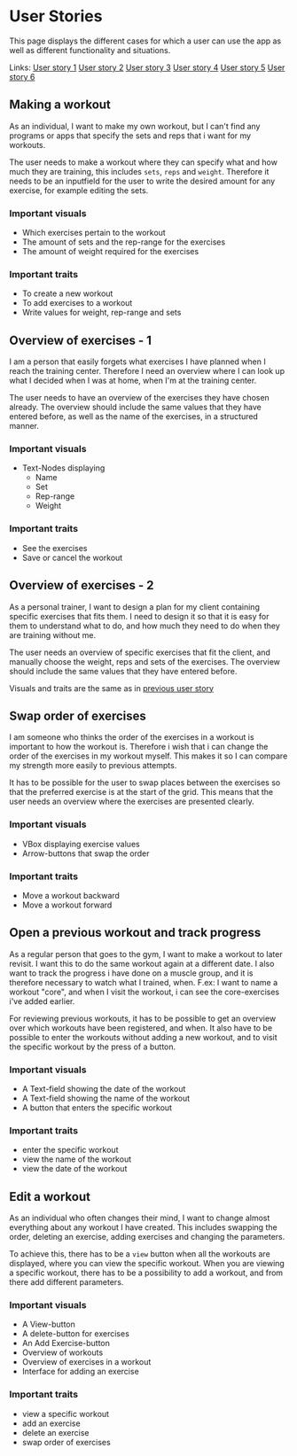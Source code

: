 # User Stories

This page displays the different cases for which a user can use the app as well as different functionality and situations.

Links:
[User story 1](#making-a-workout)
[User story 2](#overview-of-exercises---1)
[User story 3](#overview-of-exercises---2)
[User story 4](#swap-order-of-exercises)
[User story 5](#open-a-previous-workout-and-track-progress)
[User story 6](#edit-a-workout)

## Making a workout

As an individual, I want to make my own workout, but I can't find any programs or apps that specify the sets and reps that i want for my workouts.

The user needs to make a workout where they can specify what and how much they are training, this includes `sets`, `reps` and `weight`.
Therefore it needs to be an inputfield for the user to write the desired amount for any exercise, for example editing the sets.

### Important visuals

- Which exercises pertain to the workout
- The amount of sets and the rep-range for the exercises
- The amount of weight required for the exercises

### Important traits

- To create a new workout
- To add exercises to a workout
- Write values for weight, rep-range and sets

## Overview of exercises - 1

I am a person that easily forgets what exercises I have planned when I reach the training center.
Therefore I need an overview where I can look up what I decided when I was at home, when I'm at the training center.

The user needs to have an overview of the exercises they have chosen already.
The overview should include the same values that they have entered before, as well as the name of the exercises, in a structured manner.

### Important visuals

- Text-Nodes displaying
  - Name
  - Set
  - Rep-range
  - Weight

### Important traits

- See the exercises
- Save or cancel the workout

## Overview of exercises - 2

As a personal trainer, I want to design a plan for my client containing specific exercises that fits them. I need to design it so that it is easy for them to understand what to do, and how much they need to do when they are training without me.

The user needs an overview of specific exercises that fit the client, and  manually choose the weight, reps and sets of the exercises.
The overview should include the same values that they have entered before.

Visuals and traits are the same as in [previous user story](#overview-of-exercises---1)

## Swap order of exercises

I am someone who thinks the order of the exercises in a workout is important to how the workout is.
Therefore i wish that i can change the order of the exercises in my workout myself.
This makes it so I can compare my strength more easily to previous attempts.

It has to be possible for the user to swap places between the exercises so that the preferred exercise is at the start of the grid.
This means that the user needs an overview where the exercises are presented clearly.

### Important visuals

- VBox displaying exercise values
- Arrow-buttons that swap the order

### Important traits

- Move a workout backward
- Move a workout forward

## Open a previous workout and track progress

As a regular person that goes to the gym, I want to make a workout to later revisit.
I want this to do the same workout again at a different date.
I also want to track the progress i have done on a muscle group,
and it is therefore necessary to watch what I trained, when. F.ex: I want to name a workout "core",
and when I visit the workout, i can see the core-exercises i've added earlier.

For reviewing previous workouts, it has to be possible to get an overview over which workouts have been registered, and when.
It also have to be possible to enter the workouts without adding a new workout, and to visit the specific workout by the press of a button.

### Important visuals

- A Text-field showing the date of the workout
- A Text-field showing the name of the workout
- A button that enters the specific workout

### Important traits

- enter the specific workout
- view the name of the workout
- view the date of the workout

## Edit a workout

As an individual who often changes their mind, I want to change almost everything about any workout I have created.
This includes swapping the order, deleting an exercise, adding exercises and changing the parameters.

To achieve this, there has to be a `view` button when all the workouts are displayed, where you can view the specific workout.
When you are viewing a specific workout, there has to be a possibility to add a workout, and from there add different parameters.

### Important visuals

- A View-button
- A delete-button for exercises
- An Add Exercise-button
- Overview of workouts
- Overview of exercises in a workout
- Interface for adding an exercise
  
### Important traits

- view a specific workout
- add an exercise
- delete an exercise
- swap order of exercises
